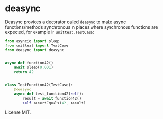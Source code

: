 # deasync

Deasync provides a decorator called `deasync` to make async functions/methods synchronous in places where synchronous functions are expected, for example in `unittest.TestCase`:

```python
from asyncio import sleep
from unittest import TestCase
from deasync import deasync


async def function42():
    await sleep(0.001)
    return 42


class TestFunction42(TestCase):
    @deasync
    async def test_function42(self):
        result = await function42()
        self.assertEquals(42, result)
```

License MIT.
